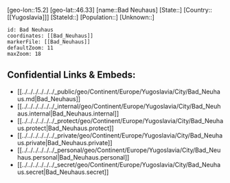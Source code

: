 ﻿---
location: [46.33,15.2]
mapzoom: [7,12] 
mapmarker: city 
type: City
tags:
- geo/City


SpocWebEntityId: 28968
isDeleted: false
confidential: public

---
[geo-lon::15.2]
[geo-lat::46.33]
[name::Bad Neuhaus]
[State::]
[Country::[[Yugoslavia]]]
[StateId::]
[Population::]
[Unknown::]


```leaflet
id: Bad Neuhaus
coordinates: [[Bad_Neuhaus]]
markerFile: [[Bad_Neuhaus]]
defaultZoom: 11 
maxZoom: 18
```


## Confidential Links & Embeds: 
- [[../../../../../../_public/geo/Continent/Europe/Yugoslavia/City/Bad_Neuhaus.md|Bad_Neuhaus]] 
- [[../../../../../../_internal/geo/Continent/Europe/Yugoslavia/City/Bad_Neuhaus.internal|Bad_Neuhaus.internal]] 
- [[../../../../../../_protect/geo/Continent/Europe/Yugoslavia/City/Bad_Neuhaus.protect|Bad_Neuhaus.protect]] 
- [[../../../../../../_private/geo/Continent/Europe/Yugoslavia/City/Bad_Neuhaus.private|Bad_Neuhaus.private]] 
- [[../../../../../../_personal/geo/Continent/Europe/Yugoslavia/City/Bad_Neuhaus.personal|Bad_Neuhaus.personal]] 
- [[../../../../../../_secret/geo/Continent/Europe/Yugoslavia/City/Bad_Neuhaus.secret|Bad_Neuhaus.secret]] 
